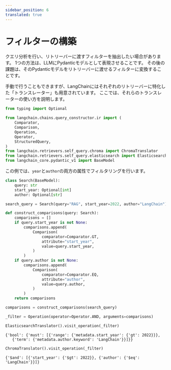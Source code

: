 ```yaml
---
sidebar_position: 6
translated: true
---
```


# フィルターの構築

クエリ分析を行い、リトリーバーに渡すフィルターを抽出したい場合があります。 1つの方法は、LLMにPydanticモデルとして表現させることです。 その後の課題は、そのPydanticモデルをリトリーバーに渡せるフィルターに変換することです。

手動で行うこともできますが、LangChainにはそれぞれのリトリーバーに特化した「トランスレーター」も用意されています。 ここでは、それらのトランスレーターの使い方を説明します。

```python
from typing import Optional

from langchain.chains.query_constructor.ir import (
    Comparator,
    Comparison,
    Operation,
    Operator,
    StructuredQuery,
)
from langchain.retrievers.self_query.chroma import ChromaTranslator
from langchain.retrievers.self_query.elasticsearch import ElasticsearchTranslator
from langchain_core.pydantic_v1 import BaseModel
```

この例では、`year`と`author`の両方の属性でフィルタリングを行います。

```python
class Search(BaseModel):
    query: str
    start_year: Optional[int]
    author: Optional[str]
```

```python
search_query = Search(query="RAG", start_year=2022, author="LangChain")
```

```python
def construct_comparisons(query: Search):
    comparisons = []
    if query.start_year is not None:
        comparisons.append(
            Comparison(
                comparator=Comparator.GT,
                attribute="start_year",
                value=query.start_year,
            )
        )
    if query.author is not None:
        comparisons.append(
            Comparison(
                comparator=Comparator.EQ,
                attribute="author",
                value=query.author,
            )
        )
    return comparisons
```

```python
comparisons = construct_comparisons(search_query)
```

```python
_filter = Operation(operator=Operator.AND, arguments=comparisons)
```

```python
ElasticsearchTranslator().visit_operation(_filter)
```

```output
{'bool': {'must': [{'range': {'metadata.start_year': {'gt': 2022}}},
   {'term': {'metadata.author.keyword': 'LangChain'}}]}}
```

```python
ChromaTranslator().visit_operation(_filter)
```

```output
{'$and': [{'start_year': {'$gt': 2022}}, {'author': {'$eq': 'LangChain'}}]}
```
